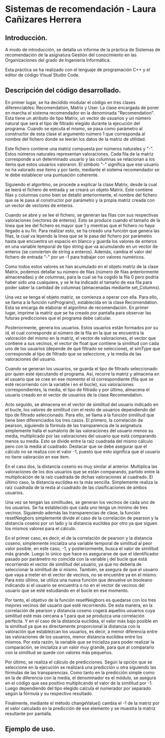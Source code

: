 # Sistemas de recomendación - Laura Cañizares Herrera 

## Introducción. 
  A modo de introducción, se detalla un informe de la práctica de Sistemas de recomendación de la asignatura Gestión del conocimiento en las Organizaciones del grado de Ingeniería Informática.

  Esta práctica se ha realizado con el lenguaje de programación C++ y el editor de código Visual Studio Code.

## Descripción del código desarrollado.
  En primer lugar, se ha decidido modular el código en tres clases diferenciables: Recomendation, Matrix y User. La clase encargada de poner en marcha el sistema recomendador en la denominada "Recomendation". Esta tiene un atributo de tipo Matrix, un vector de usuarios y un número natural que será el tipo de filtrado elegido durante la ejecución del programa. Cuando se ejecuta el mismo, se pasa como parámetro al constructor de esta clase el argumento número 1 que corresponda al nombre del fichero donde se leerán los datos de la matriz de utilidad. 

  Este fichero contiene una matriz compuesta por números naturales y "-". Estos números naturales representan valoraciones. Cada fila de la matriz corresponde a un determinado usuario y las columnas se relacionan a los items que estos usuarios valoraron. El símbolo "-" significa que ese usuario no ha valorado ese items y por tanto, mediante el sistema recomendador se le debe establecer una puntuación coherente. 

  Siguiendo el algoritmo, se procede a explicar la clase Matrix, desde la cual se leerá el fichero de entrada y se creará un objeto Matrix. Este contiene filas y columnas como bien se detalló anteriormente, el nombre del fichero que se le pasa al constructor por parámetro y la propia matriz creada con un vector de vectores de enteros. 

  Cuando se abre y se lee el fichero, se generan las filas con sus respectivas valoraciones (vectores de enteros). Esto se produce cuando el tamaño de la línea que lee del fichero es mayor que 1 y mientras que el fichero no haya llegado a su fin. Para realizar esto, se ha creado una función que genera las filas, la cual va leyendo la línea que se le pasa del fichero por parámetro hasta que encuentra un espacio en blanco y guarda los valores de enteros en una variable temporal de tipo string que va acumulando en un vector de enteros (se convierten de string a enteros). Además, cambia el valor del fichero de entrada "-" por un -1 para trabajar con valores numéricos.

  Como todos estos valores se han acumulado en el objeto matriz de la clase Matrix, podemos detallar su número de filas (número de filas anteriormente almacenadas) y de columnas, para la cual se ha cogido la fila 0 pero podría haber sido una cualquiera, y se le ha indicado el tamaño de esa fila para poder saber la cantidad de columnas (almacenadas mediante set_Columns).

  Una vez se tenga el objeto matriz, se comienza a operar con ella. Para ello, se llama a la función runProgram(), establecida en la clase Recomendation. Esta se encarga de elaborar el algoritmo de recomendación. En primer lugar, imprime la matriz que se ha creado por pantalla para observar las futuras predicciones que el programa debe calcular. 

  Posteriormente, genera los usuarios. Estos usuarios están formados por su id, el cual corresponde al número de la fila en la que se encuentra la valoración del mismo en la matriz, el vector de valoraciones, el vector que contiene a sus vecinos, el vector de float que contiene la similitud con cada uno de los usuarios (depende de qué filtrado se seleccione), el simType que corresponde al tipo de filtrado que se seleccione, y la media de las valoraciones del usuario. 

  Cuando se generan los usuarios, se guarda el tipo de filtrado seleccionado por quien esté ejecutando el programa. Así, recorre la matriz y almacena en el usuario que se cree en ese momento el id correspondiente (fila que se esté recorriendo con la variable i en el bucle), sus valoraciones correspondientes, la media, el tipo de filtrado y por último, almacena el usuario creado en el vector de usuarios de la clase Recomendation. 

  Acto seguido, se almacena en el vector de similitud del usuario indicado en el bucle, los valores de similitud con el resto de usuarios dependiendo del tipo de filtrado seleccionado. Para ello, se llama a la función similitud que tiene bien diferenciados los tres casos. El primero, la correlación de pearson, siguiendo la fórmula de las transparencia de la asignatura simplemente halla el sumatorio de las valoraciones del usuario menos su media, multiplicado por las valoraciones del usuario que está comparando menos su media. Esto se divide entre la raíz cuadrada del mismo cálculo pero con la media al cuadrado. Destacar que se debe asegurar que el cálculo no se realiza con el valor -1, puesto que esto significa que el usuario no tiene valoración en ese item. 

  En el caso dos, la distancia coseno es muy similar al anterior. Multiplica las valoraciones de los dos usuarios que se están comparando, partido entre la multiplicación de la raíz cuadrada de dichas valoraciones al cuadrado. El último caso, la distancia euclídea es la más sencilla. Simplemente realiza la raíz cuadrada de la resta al cuadrado de las clasificaciones de ambos usuarios. 

  Una vez se tengan las similitudes, se generan los vecinos de cada uno de los usuarios. Se ha establecido que cada uno tenga un mínimo de tres vecinos. Siguiendo además las transparencias de clase, la función resetNeigbors simplemente divide el caso de la correlación de pearson y la distancia coseno por un lado y la distancia euclídea por otro ya que siguen los mismos valores para el cálculo. 

  En el primer caso, es decir, el de la correlación de pearson y la distancia coseno, simplemente inicializa una variable temporal de similitud al peor valor posible, en este caso, -1, y posteriormente, busca el valor de similitud más grande. Luego lo único que hace es asegurarse de que el identificador pasado por parámetro no coincida con la variable j del bucle que está recorriendo el vector de similitud del usuario, ya que no debería de seleccionar la similitud de sí mismo. También, se asegura de que el usuario que vaya a meter en el vector de vecinos, no se encuentre ya en el mismo. Para esto último, se utiliza una nueva función que devuelve un booleano indicando si el usuario se encuentra o no en el vector de vecinos del usuario que se esté estudiando en el bucle en ese momento. 

  Por tanto, el objetivo de la función resetNeigbors es quedarse con los tres mejores vecinos del usuario que esté recorriendo. De esta manera, en la correlación de pearson y distancia coseno cogerá aquellos usuarios cuya similitud esté más cercana a 1 para que se produzca una correlación perfecta. Y en el caso de la distancia euclídea, el valor más bajo posible en la similitud ya que es directamente proporcional la distancia con la valoración que establezcan los usuarios, es decir, a menor diferencia entre las valoraciones de los usuarios, menor distancia euclídea entre los mismos. Por esta razón, la variable que se inicializa para poder realizar la comparación, se inicializa a un valor muy grande, para que al compararlo con la similitud se quede con valores más pequeños. 

  Por último, se realiza el cálculo de predicciones. Según la opción que se seleccione en la ejecución se realizará una predicción u otra siguiendo las fórmulas de las transparencias. Como tanto en la predicción simple como en la de diferencia con la media, el denominador es el módulo, se asegura en el código que sea positivo multiplicando el valor de la similitud por -1. Luego dependiendo del tipo elegido calcula el numerador por separado según la fórmula y su respectivo resultado. 

  Finalmente, mediante el método changeValue() cambia el -1 de la matriz por el valor calculado en la predicción de ese elemento y se muestra la matriz resultante por pantalla. 


## Ejemplo de uso.

